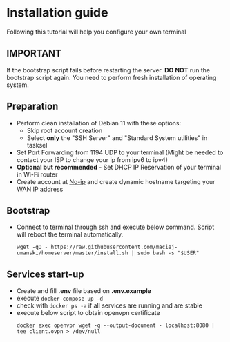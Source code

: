 # Installation guide
Following this tutorial will help you configure your own terminal
## IMPORTANT
If the bootstrap script fails before restarting the server. **DO NOT** run the bootstrap script again. You need to perform fresh installation of operating system.
## Preparation
* Perform clean installation of Debian 11 with these options:
    * Skip root account creation
    * Select **only** the "SSH Server" and "Standard System utilities" in tasksel
* Set Port Forwarding from 1194 UDP to your terminal (Might be needed to contact your ISP to change your ip from ipv6 to ipv4)
* **Optional but recommended** - Set DHCP IP Reservation of your terminal in Wi-Fi router
* Create account at [No-ip](https://www.noip.com) and create dynamic hostname targeting your WAN IP address

## Bootstrap
* Connect to terminal through ssh and execute below command. Script will reboot the terminal automatically.
  ```shell
  wget -qO - https://raw.githubusercontent.com/maciej-umanski/homeserver/master/install.sh | sudo bash -s "$USER"
  ```

## Services start-up
* Create and fill **.env** file based on **.env.example**
* execute `docker-compose up -d`
* check with `docker ps -a` if all services are running and are stable
* execute below script to obtain openvpn certificate
  ```shell
  docker exec openvpn wget -q --output-document - localhost:8080 | tee client.ovpn > /dev/null
  ```